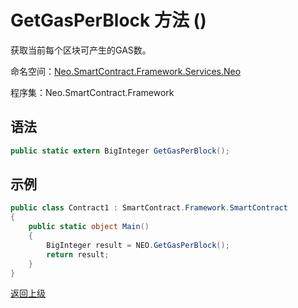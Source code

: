 # GetGasPerBlock 方法 ()

获取当前每个区块可产生的GAS数。

命名空间：[Neo.SmartContract.Framework.Services.Neo](../../neo.md)

程序集：Neo.SmartContract.Framework

## 语法

```c#
public static extern BigInteger GetGasPerBlock();
```

## 示例

```c#
public class Contract1 : SmartContract.Framework.SmartContract
{
    public static object Main()
    {
        BigInteger result = NEO.GetGasPerBlock();
        return result;
    }
}
```

[返回上级](../Neo.md)
